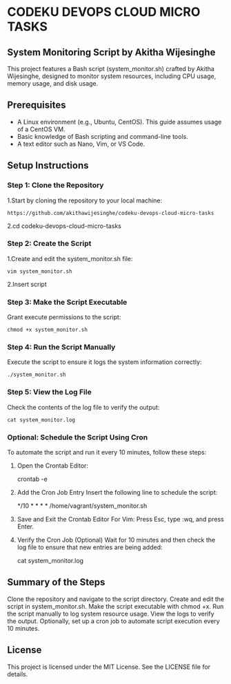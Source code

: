 # CODEKU DEVOPS CLOUD MICRO TASKS
## System Monitoring Script by Akitha Wijesinghe

This project features a Bash script (system_monitor.sh) crafted by Akitha Wijesinghe, designed to monitor system resources, including CPU usage, memory usage, and disk usage.

## Prerequisites
- A Linux environment (e.g., Ubuntu, CentOS). This guide assumes usage of a CentOS VM.
- Basic knowledge of Bash scripting and command-line tools.
- A text editor such as Nano, Vim, or VS Code.

## Setup Instructions
### Step 1: Clone the Repository
1.Start by cloning the repository to your local machine:

    https://github.com/akithawijesinghe/codeku-devops-cloud-micro-tasks

2.cd codeku-devops-cloud-micro-tasks

### Step 2: Create the Script
1.Create and edit the system_monitor.sh file:

    vim system_monitor.sh

2.Insert script

### Step 3: Make the Script Executable
Grant execute permissions to the script:

    chmod +x system_monitor.sh

### Step 4: Run the Script Manually
Execute the script to ensure it logs the system information correctly:

    ./system_monitor.sh

### Step 5: View the Log File
Check the contents of the log file to verify the output:

    cat system_monitor.log

### Optional: Schedule the Script Using Cron
To automate the script and run it every 10 minutes, follow these steps:

1. Open the Crontab Editor:

    crontab -e

2. Add the Cron Job Entry
Insert the following line to schedule the script:

    */10 * * * * /home/vagrant/system_monitor.sh

3. Save and Exit the Crontab Editor
For Vim: Press Esc, type :wq, and press Enter.


4. Verify the Cron Job (Optional)
Wait for 10 minutes and then check the log file to ensure that new entries are being added:

    cat system_monitor.log

## Summary of the Steps
Clone the repository and navigate to the script directory.
Create and edit the script in system_monitor.sh.
Make the script executable with chmod +x.
Run the script manually to log system resource usage.
View the logs to verify the output.
Optionally, set up a cron job to automate script execution every 10 minutes.

## License
This project is licensed under the MIT License. See the LICENSE file for details.


